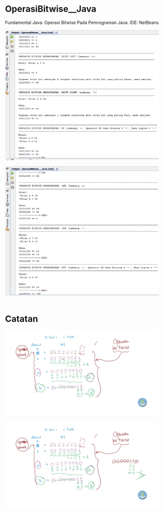 # OperasiBitwise__Java

Fundamental Java: Operasi Bitwise Pada Pemrograman Java. IDE: NetBeans<br><br>
<img src ="https://github.com/RizkyKhapidsyah/OperasiBitwise__Java/blob/master/result/Capture001.PNG"><br><br>
<img src ="https://github.com/RizkyKhapidsyah/OperasiBitwise__Java/blob/master/result/Capture002.PNG"><br><br>

# Catatan
<img src="https://github.com/RizkyKhapidsyah/OperasiBitwise__Java/blob/master/catatan/Operasi%20Bitwise%20%231%20-%20Konversi%20Desimal%20ke%20Bit.jpg"><br><br>
<img src="https://github.com/RizkyKhapidsyah/OperasiBitwise__Java/blob/master/catatan/Operasi%20Bitwise%20%231%20-%20Konversi%20Desimal%20ke%20Bit_2.jpg"><br><br>


